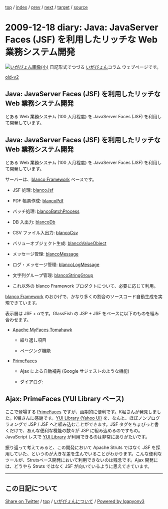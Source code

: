 [top](../index.html) 
 / [index](index.html) 
 / [prev](ig091217.html) 
 / [next](ig091221.html) 
 / [target](https://igapyon.github.io/diary/2009/ig091218.html) 
 / [source](https://github.com/igapyon/diary/blob/gh-pages/2009/ig091218.src.md) 

2009-12-18 diary: Java: JavaServer Faces (JSF) を利用したリッチな Web 業務システム開発
=====================================================================================================
[![いがぴょん画像(小)](https://igapyon.github.io/diary/images/iga200306s.jpg "いがぴょん")](https://igapyon.github.io/diary/memo/memoigapyon.html) 日記形式でつづる [いがぴょん](https://igapyon.github.io/diary/memo/memoigapyon.html)コラム ウェブページです。

[old-v2](ig091218-orig.html)

## Java: JavaServer Faces (JSF) を利用したリッチな Web 業務システム開発

とある Web 業務システム (100 人月程度) を JavaServer Faces (JSF) を利用して開発しています。


## Java: JavaServer Faces (JSF) を利用したリッチな Web 業務システム開発

とある Web 業務システム (100 人月程度) を JavaServer Faces (JSF) を利用して開発しています。

サーバーは、[blanco Framework](http://www.igapyon.jp/blanco/blanco.ja.html) ベースです。

* JSF 処理: [blancoJsf](http://www.igapyon.jp/blanco/blancojsf.html)
  
* PDF 帳票作成: [blancoPdf](http://www.igapyon.jp/blanco/blancopdf.html)
  
* バッチ処理: [blancoBatchProcess](http://www.igapyon.jp/blanco/blancobatchprocess.html)
  
* DB 入出力: [blancoDb](http://www.igapyon.jp/blanco/blancodb.html)
  
* CSV ファイル入出力: [blancoCsv](http://www.igapyon.jp/blanco/blancocsv.html)
  
* バリューオブジェクト生成: [blancoValueObject](http://www.igapyon.jp/blanco/blancovalueobject.html)
  
* メッセージ管理: [blancoMessage](http://www.igapyon.jp/blanco/blancomessage.html)
  
* ログ・メッセージ管理: [blancoLogMessage](http://www.igapyon.jp/blanco/blancologmessage.html)
  
* 文字列グループ管理: [blancoStringGroup](http://www.igapyon.jp/blanco/blancostringgroup.html)
  
* これ以外の blanco Framework プロダクトについて、必要に応じて利用。

[blanco Framework](http://www.igapyon.jp/blanco/blanco.ja.html) のおかげで、かなり多くの割合のソースコード自動生成を実現できています。

表示層は JSF + αです。GlassFish の JSP + JSF をベースに以下のものを組み合わせます。

* [Apache MyFaces Tomahawk](http://myfaces.apache.org/tomahawk/)
  
  * 繰り返し項目
    
  * ページング機能
  

  
* [PrimeFaces](http://www.primefaces.org/)
  
  * Ajax による自動補完 (Google サジェストのような機能)
    
  * ダイアログ: 
  

## Ajax: PrimeFaces (YUI Library ベース)

ここで登場する [PrimeFaces](http://www.primefaces.org/) ですが、画期的に便利です。K堀さんが発見しました。K堀さんに感謝です。[YUI Library (Yahoo UI)](http://developer.yahoo.com/yui/) を、なんと、ほぼノンプログラミングで JSP / JSF へと組み込むことができます。JSF タグをちょびっと書くだけで、あんな便利な機能の数々が
JSP に組み込めるのですもの。JavaScript レスで [YUI Library](http://developer.yahoo.com/yui/) が利用できるのは非常にありがたいです。

振り返って考えてみると、この開発において Apache Struts ではなく JSF を採用していた、というのが大きな差を生んでいることがわかります。こんな便利なツールが、Strutsベース開発において利用できないのは残念です。Ajax 開発には、どうやら Struts ではなく JSF が向いているように思えてきています。


----------------------------------------------------------------------------------------------------

## この日記について

[Share on Twitter](https://twitter.com/intent/tweet?hashtags=igapyon%2Cdiary%2C%E3%81%84%E3%81%8C%E3%81%B4%E3%82%87%E3%82%93&text=Java%3A+JavaServer+Faces+%28JSF%29+%E3%82%92%E5%88%A9%E7%94%A8%E3%81%97%E3%81%9F%E3%83%AA%E3%83%83%E3%83%81%E3%81%AA+Web+%E6%A5%AD%E5%8B%99%E3%82%B7%E3%82%B9%E3%83%86%E3%83%A0%E9%96%8B%E7%99%BA&url=https%3A%2F%2Figapyon.github.io%2Fdiary%2F2009%2Fig091218.html) / [top](../index.html) / [いがぴょんについて](https://igapyon.github.io/diary/memo/memoigapyon.html) / [Powered by Igapyonv3](https://github.com/igapyon/igapyonv3)
